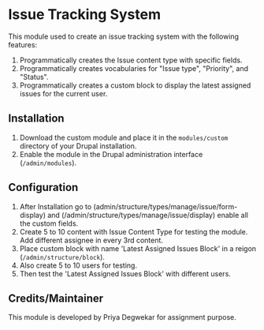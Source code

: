 # Issue Tracking System

This module used to create an issue tracking system with the following features:

1. Programmatically creates the Issue content type with specific fields.
2. Programmatically creates vocabularies for "Issue type", "Priority", and "Status".
3. Programmatically creates a custom block to display the latest assigned issues for the current user.

## Installation

1. Download the custom module and place it in the `modules/custom` directory of your Drupal installation.
2. Enable the module in the Drupal administration interface (`/admin/modules`).

## Configuration

1. After Installation go to (admin/structure/types/manage/issue/form-display) and (/admin/structure/types/manage/issue/display) enable all the custom fields.
2. Create 5 to 10 content with Issue Content Type for testing the module. Add different assignee in every 3rd content.
3. Place custom block with name 'Latest Assigned Issues Block' in a reigon (`/admin/structure/block`).
4. Also create 5 to 10 users for testing.
5. Then test the 'Latest Assigned Issues Block' with different users.

## Credits/Maintainer

This module is developed by Priya Degwekar for assignment purpose.
